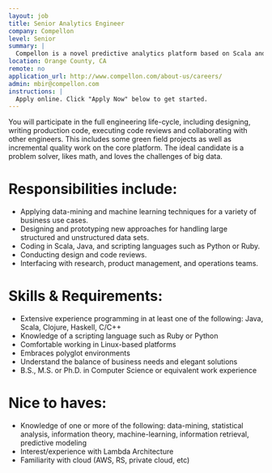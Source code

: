 ```yaml
---
layout: job
title: Senior Analytics Engineer
company: Compellon
level: Senior
summary: |
  Compellon is a novel predictive analytics platform based on Scala and Spark. Our passion is to solve real problems with data science and a modern tech stack. The ideal candidate loves math, the challenges of big data, and creating problem-solving systems.
location: Orange County, CA
remote: no
application_url: http://www.compellon.com/about-us/careers/
admin: mbir@compellon.com
instructions: |
  Apply online. Click "Apply Now" below to get started.
---
```


<!-- break -->

You will participate in the full engineering life-cycle, including designing, writing production code, executing code reviews and collaborating with other engineers. This includes some green field projects as well as incremental quality work on the core platform. The ideal candidate is a problem solver, likes math, and loves the challenges of big data.

# Responsibilities include:

* Applying data-mining and machine learning techniques for a variety of business use cases.
* Designing and prototyping new approaches for handling large structured and unstructured data sets.
* Coding in Scala, Java, and scripting languages such as Python or Ruby.
* Conducting design and code reviews.
* Interfacing with research, product management, and operations teams.

# Skills & Requirements:

* Extensive experience programming in at least one of the following: Java, Scala, Clojure, Haskell, C/C++
* Knowledge of a scripting language such as Ruby or Python
* Comfortable working in Linux-based platforms
* Embraces polyglot environments
* Understand the balance of business needs and elegant solutions
* B.S., M.S. or Ph.D. in Computer Science or equivalent work experience

# Nice to haves:

* Knowledge of one or more of the following: data-mining, statistical analysis, information theory, machine-learning, information retrieval, predictive modeling
* Interest/experience with Lambda Architecture
* Familiarity with cloud (AWS, RS, private cloud, etc)
